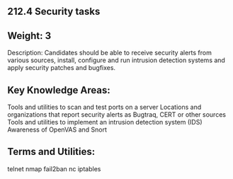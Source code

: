 ## 212.4 Security tasks

Weight: 3
---------

Description: Candidates should be able to receive security alerts from various sources, install, configure and run intrusion detection systems and apply security patches and bugfixes.


Key Knowledge Areas:
--------------------

Tools and utilities to scan and test ports on a server
Locations and organizations that report security alerts as Bugtraq, CERT or other sources
Tools and utilities to implement an intrusion detection system (IDS)
Awareness of OpenVAS and Snort

Terms and Utilities:
--------------------

telnet
nmap
fail2ban
nc
iptables
